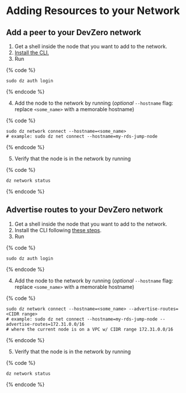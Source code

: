 # Adding Resources to your Network

## Add a peer to your DevZero network

1. Get a shell inside the node that you want to add to the network.
2. [Install the CLI.](../references/cli-man-page/install-the-cli.md)
3. Run

{% code %}
```
sudo dz auth login
```
{% endcode %}

4. Add the node to the network by running (_optional_ `--hostname` flag: replace `<some_name>` with a memorable hostname)

{% code %}
```
sudo dz network connect --hostname=<some_name>
# example: sudo dz net connect --hostname=my-rds-jump-node
```
{% endcode %}

5. Verify that the node is in the network by running

{% code %}
```
dz network status
```
{% endcode %}

## Advertise routes to your DevZero network

1. Get a shell inside the node that you want to add to the network.
2. Install the CLI following [these steps](./../references/cli-man-page/install-the-cli.md).
3. Run

{% code %}
```
sudo dz auth login
```
{% endcode %}

4. Add the node to the network by running (_optional_ `--hostname` flag: replace `<some_name>` with a memorable hostname)

{% code %}
```
sudo dz network connect --hostname=<some_name> --advertise-routes=<CIDR range>
# example: sudo dz net connect --hostname=my-rds-jump-node --advertise-routes=172.31.0.0/16
# where the current node is on a VPC w/ CIDR range 172.31.0.0/16
```
{% endcode %}

5. Verify that the node is in the network by running

{% code %}
```
dz network status
```
{% endcode %}
